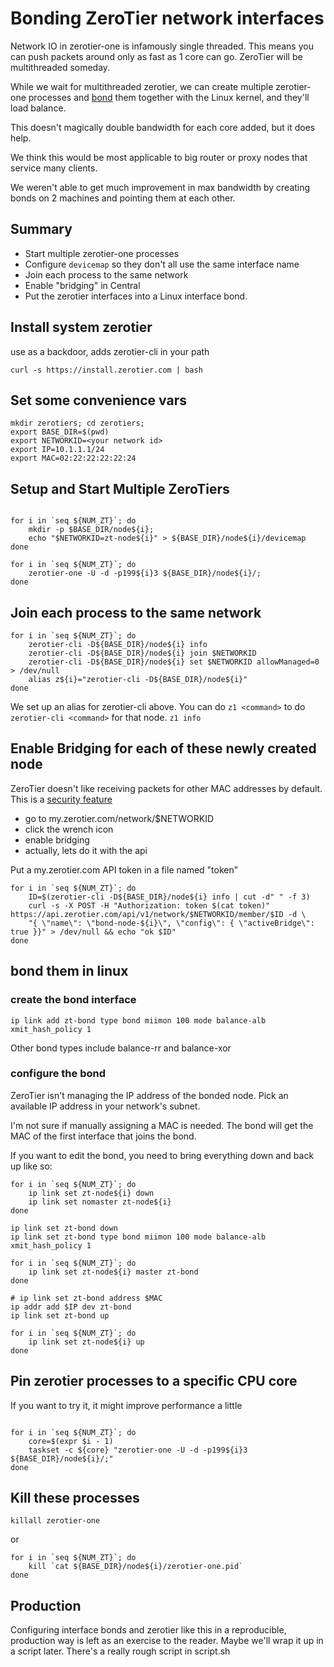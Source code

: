 # Bonding ZeroTier network interfaces

Network IO in zerotier-one is infamously single threaded. This means you can push packets around only as fast as 1 core can go. ZeroTier will be multithreaded someday. 

While we wait for multithreaded zerotier, we can create multiple zerotier-one processes and [bond](https://wiki.linuxfoundation.org/networking/bonding) them together with the Linux kernel, and they'll load balance.  

This doesn't magically double bandwidth for each core added, but it does help.

We think this would be most applicable to big router or proxy nodes that service many clients. 

We weren't able to get much improvement in max bandwidth by creating bonds on 2 machines and pointing them at each other. 

## Summary
- Start multiple zerotier-one processes
- Configure `devicemap` so they don't all use the same interface name
- Join each process to the same network
- Enable "bridging" in Central
- Put the zerotier interfaces into a Linux interface bond.

## Install system zerotier
use as a backdoor, adds zerotier-cli in your path

`curl -s https://install.zerotier.com | bash`


## Set some convenience vars

``` shell
mkdir zerotiers; cd zerotiers;
export BASE_DIR=$(pwd)
export NETWORKID=<your network id>
export IP=10.1.1.1/24
export MAC=02:22:22:22:22:24
```


## Setup and Start Multiple ZeroTiers

``` shell

for i in `seq ${NUM_ZT}`; do
    mkdir -p $BASE_DIR/node${i};
    echo "$NETWORKID=zt-node${i}" > ${BASE_DIR}/node${i}/devicemap
done

for i in `seq ${NUM_ZT}`; do
    zerotier-one -U -d -p199${i}3 ${BASE_DIR}/node${i}/;
done

```

## Join each process to the same network

``` shell
for i in `seq ${NUM_ZT}`; do
    zerotier-cli -D${BASE_DIR}/node${i} info
    zerotier-cli -D${BASE_DIR}/node${i} join $NETWORKID
    zerotier-cli -D${BASE_DIR}/node${i} set $NETWORKID allowManaged=0 > /dev/null
    alias z${i}="zerotier-cli -D${BASE_DIR}/node${i}"
done
```

We set up an alias for zerotier-cli above. You can do `z1 <command>` to do `zerotier-cli <command>` for that node. `z1 info`

## Enable Bridging for each of these newly created node
ZeroTier doesn't like receiving packets for other MAC addresses by default. This is a [security feature](https://docs.zerotier.com/zerotier/manual#224ethernetbridginganame2_2_4a)

- go to my.zerotier.com/network/$NETWORKID
- click the wrench icon
- enable bridging
- actually, lets do it with the api

Put a my.zerotier.com API token in a file named "token"

``` shell
for i in `seq ${NUM_ZT}`; do
    ID=$(zerotier-cli -D${BASE_DIR}/node${i} info | cut -d" " -f 3)
    curl -s -X POST -H "Authorization: token $(cat token)" https://api.zerotier.com/api/v1/network/$NETWORKID/member/$ID -d \
    "{ \"name\": \"bond-node-${i}\", \"config\": { \"activeBridge\": true }}" > /dev/null && echo "ok $ID"
done
```

## bond them in linux
### create the bond interface

``` shell
ip link add zt-bond type bond miimon 100 mode balance-alb xmit_hash_policy 1
```

Other bond types include balance-rr and balance-xor

### configure the bond
ZeroTier isn't managing the IP address of the bonded node. 
Pick an available IP address in your network's subnet. 

I'm not sure if manually assigning a MAC is needed. The bond will get the MAC of the first interface that joins the bond.

If you want to edit the bond, you need to bring everything down and back up like so:
``` shell
for i in `seq ${NUM_ZT}`; do
    ip link set zt-node${i} down
    ip link set nomaster zt-node${i}
done

ip link set zt-bond down
ip link set zt-bond type bond miimon 100 mode balance-alb xmit_hash_policy 1

for i in `seq ${NUM_ZT}`; do
    ip link set zt-node${i} master zt-bond
done

# ip link set zt-bond address $MAC
ip addr add $IP dev zt-bond
ip link set zt-bond up

for i in `seq ${NUM_ZT}`; do
    ip link set zt-node${i} up
done
```

## Pin zerotier processes to a specific CPU core
If you want to try it, it might improve performance a little


``` shell

for i in `seq ${NUM_ZT}`; do
    core=$(expr $i - 1)
    taskset -c ${core} "zerotier-one -U -d -p199${i}3 ${BASE_DIR}/node${i}/;"
done
```

## Kill these processes

`killall zerotier-one`

or 

``` shell
for i in `seq ${NUM_ZT}`; do
    kill `cat ${BASE_DIR}/node${i}/zerotier-one.pid`
done
```

## Production
Configuring interface bonds and zerotier like this in a reproducible, production way is left as an exercise to the reader. Maybe we'll wrap it up in a script later. 
There's a really rough script in script.sh



